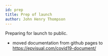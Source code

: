 ```yaml
---
id: prep
title: Prep of launch
author: John Henry Thompson
---
```


Preparing for launch to public.

- moved documentation from github pages to https://epvisual.com/covid19-document/
